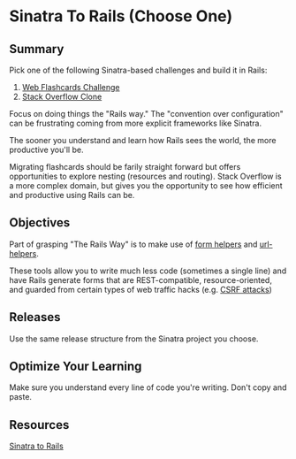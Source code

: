 # Sinatra To Rails (Choose One)

## Summary

 Pick one of the following Sinatra-based challenges and build it in Rails:

1. [Web Flashcards Challenge](../../../../web-flashcards-challenge)
1. [Stack Overflow Clone](../../../sinatra-overflow-challenge)

Focus on doing things the "Rails way." The "convention over configuration" can be frustrating coming from more explicit frameworks like Sinatra.

The sooner you understand and learn how Rails sees the world, the more productive you'll be.

Migrating flashcards should be farily straight forward but offers opportunities to explore nesting (resources and routing). Stack Overflow is a more complex domain, but gives you the opportunity to see how efficient and productive using Rails can be.

## Objectives

Part of grasping "The Rails Way" is to make use of [form helpers][] and [url-helpers][].

These tools allow you to write much less code (sometimes a single line) and have Rails generate forms that are REST-compatible, resource-oriented, and guarded from certain types of web traffic hacks (e.g. [CSRF attacks][csrf])

## Releases

Use the same release structure from the Sinatra project you choose.

## Optimize Your Learning

Make sure you understand every line of code you're writing. Don't copy and paste.

## Resources

[Sinatra to Rails](https://gist.github.com/keithtom/2956bfa3c603e21e6b6c)

[csrf]: https://en.wikipedia.org/wiki/Cross-site_request_forgery
[form helpers]: http://guides.rubyonrails.org/form_helpers.html
[url-helpers]: http://guides.rubyonrails.org/routing.html#path-and-url-helpers
